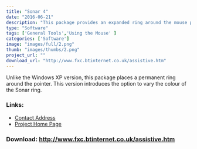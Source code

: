 ```yaml
---
title: "Sonar 4"
date: "2016-06-21"
description: "This package provides an expanded ring around the mouse pointer for users who have difficulty locating the pointer."
type: "Software"
tags: ['General Tools','Using the Mouse' ]
categories: ['Software']
image: "images/full/2.png"
thumb: "images/thumbs/2.png"
project_url: ""
download_url: "http://www.fxc.btinternet.co.uk/assistive.htm"
---
```

Unlike the Windows XP version, this package places a permanent ring around the pointer. This version introduces the option to vary the colour of the Sonar ring.

### Links:
- <a href="mailto:fxc@btinternet.com">Contact Address</a>
- <a href="http://www.fxc.btinternet.co.uk/assistive.htm">Project Home Page</a>

### Download: http://www.fxc.btinternet.co.uk/assistive.htm 